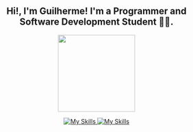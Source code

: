 ##  <div align='center'>Hi!, I'm Guilherme! I'm a Programmer and Software Development Student 👨‍💻.</div> 
<div align="center">
  <a href="https://github.com/Guilherme-Joviniano/">
  <img height="180em" src="https://streak-stats.demolab.com/?user=gjovs&theme=kacho_ga&hide_border=true&border_radius=18&locale=pt_BR&date_format=j%2Fn%5B%2FY%5D"/>
</div>

<div align="center" width="180em">
  
  ![My Skills](https://skillicons.dev/icons?i=js,ts,nodejs,react)
  ![My Skills](https://skillicons.dev/icons?i=tailwindcss,docker,k8s,git,rabbitmq,go,linux)
</div>
